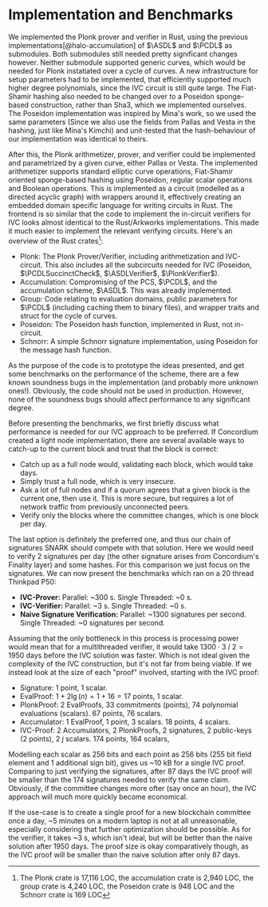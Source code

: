 # Implementation and Benchmarks

We implemented the Plonk prover and verifier in Rust, using the previous
implementations[@halo-accumulation] of $\ASDL$ and $\PCDL$ as submodules. Both
submodules still needed pretty significant changes however. Neither submodule
supported generic curves, which would be needed for Plonk instatiated
over a cycle of curves. A new infrastructure for setup parameters had to
be implemented, that efficiently supported much higher degree polynomials,
since the IVC circuit is still quite large. The Fiat-Shamir hashing also
needed to be changed over to a Poseidon sponge-based construction, rather
than Sha3, which we implemented ourselves. The Poseidon implementation was
inspired by Mina's work, so we used the same parameters (Since we also use
the fields from Pallas and Vesta in the hashing, just like Mina's Kimchi)
and unit-tested that the hash-behaviour of our implementation was identical
to theirs.

After this, the Plonk arithmetizer, prover, and verifier could be implemented
and parametrized by a given curve, either Pallas or Vesta. The implemented
arithmetizer supports standard elliptic curve operations, Fiat-Shamir oriented
sponge-based hashing using Poseidon, regular scalar operations and Boolean
operations. This is implemented as a circuit (modelled as a directed acyclic
graph) with wrappers around it, effectively creating an embedded domain
specific language for writing circuits in Rust. The frontend is so similar
that the code to implement the in-circuit verifiers for IVC looks almost
identical to the Rust/Arkworks implementations. This made it much easier to
implement the relevant verifying circuits. Here's an overview of the Rust
crates[^loc]:

- Plonk: The Plonk Prover/Verifier, including arithmetization
  and IVC-circuit. This also includes all the subcircuits needed for IVC
  (Poseidon, $\PCDLSuccinctCheck$, $\ASDLVerifier$, $\PlonkVerifier$).
- Accumulation: Compromising of the PCS, $\PCDL$, and the
  accumulation scheme, $\ASDL$. This was already implemented.
- Group: Code relating to evaluation domains, public parameters
  for $\PCDL$ (including caching them to binary files), and wrapper traits
  and struct for the cycle of curves.
- Poseidon: The Poseidon hash function, implemented in Rust,
  not in-circuit.
- Schnorr: A simple Schnorr signature implementation, using Poseidon
  for the message hash function.

As the purpose of the code is to prototype the ideas presented, and get some
benchmarks on the performance of the scheme, there are a few known soundness
bugs in the implementation (and probably more unknown ones!). Obviously,
the code should not be used in production. However, none of the soundness
bugs should affect performance to any significant degree. 

Before presenting the benchmarks, we first briefly discuss what performance
is needed for our IVC approach to be preferred. If Concordium created a light
node implementation, there are several available ways to catch-up to the
current block and trust that the block is correct:

- Catch up as a full node would, validating each block, which would take days.
- Simply trust a full node, which is very insecure.
- Ask a lot of full nodes and if a quorum agrees that a given block is the
  current one, then use it. This is more secure, but requires a lot of network
  traffic from previously unconnected peers.
- Verify only the blocks where the committee changes, which is one block per day.

The last option is definitely the preferred one, and thus our chain of
signatures SNARK should compete with that solution. Here we would need to
verify 2 signatures per day (the other signature arises from Concordium's
Finality layer) and some hashes. For this comparison we just focus on the
signatures. We can now present the benchmarks which ran on a 20 thread
Thinkpad P50:

- **IVC-Prover:** Parallel: ~300 s. Single Threaded: ~0 s.
- **IVC-Verifier:** Parallel: ~3 s. Single Threaded: ~0 s.
- **Naive Signature Verification:** Parallel: ~1300 signatures per
  second. Single Threaded: ~0 signatures per second.

Assuming that the only bottleneck in this process is processing power would
mean that for a multithreaded verifier, it would take $1300 \cdot 3 \; / \;
2 = 1950$ days before the IVC solution was faster. Which is not ideal given
the complexity of the IVC construction, but it's not far from being viable.
If we instead look at the size of each "proof" involved, starting with the
IVC proof:

- Signature: 1 point, 1 scalar.
- EvalProof: $1 + 2 \lg(n) = 1 + 16 = 17$ points, 1 scalar.
- PlonkProof: 2 EvalProofs, 33 commitments (points), 74 polynomial evaluations
  (scalars). 67 points, 76 scalars.
- Accumulator: 1 EvalProof, 1 point, 3 scalars. 18 points, 4 scalars.
- IVC-Proof: 2 Accumulators, 2 PlonkProofs, 2 signatures, 2 public-keys
  (2 points), 2 $j$ scalars. 174 points, 164 scalars,

Modelling each scalar as 256 bits and each point as 256 bits (255 bit field
element and 1 additional sign bit), gives us ~10 kB for a single IVC
proof. Comparing to just verifying the signatures, after 87 days the IVC
proof will be smaller than the 174 signatures needed to verify the same
claim. Obviously, if the committee changes more ofter (say once an hour),
the IVC approach will much more quickly become economical.

If the use-case is to create a single proof for a new blockchain committee
once a day, ~5 minutes on a modern laptop is not at all unreasonable,
especially considering that further optimization should be possible. As
for the verifier, it takes ~3 s, which isn't ideal, but will be better than
the naive solution after 1950 days. The proof size is okay comparatively
though, as the IVC proof will be smaller than the naive solution after only
87 days.

[^loc]: The Plonk crate is 17,116 LOC, the accumulation crate is 2,940 LOC,
the group crate is 4,240 LOC, the Poseidon crate is 948 LOC and the Schnorr
crate is 169 LOC
